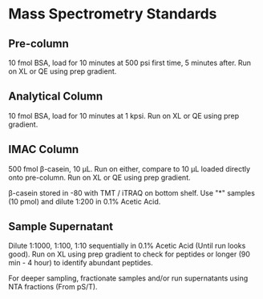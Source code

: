 # Mass Spectrometry Standards

## Pre-column

10 fmol BSA, load for 10 minutes at 500 psi first time, 5 minutes after. Run on
XL or QE using prep gradient.

## Analytical Column

10 fmol BSA, load for 10 minutes at 1 kpsi. Run on XL or QE using prep
gradient.

## IMAC Column

500 fmol β-casein, 10 μL. Run on either, compare to 10 μL loaded directly onto
pre-column. Run on XL or QE using prep gradient.

β-casein stored in -80 with TMT / iTRAQ on bottom shelf. Use "*" samples (10
pmol) and dilute 1:200 in 0.1% Acetic Acid.

## Sample Supernatant

Dilute 1:1000, 1:100, 1:10 sequentially in 0.1% Acetic Acid (Until run looks
good). Run on XL using prep gradient to check for peptides or longer (90 min -
4 hour) to identify abundant peptides.

For deeper sampling, fractionate samples and/or run supernatants using NTA
fractions (From pS/T).
